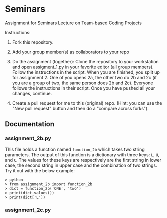 # Seminars
Assignment for Seminars Lecture on Team-based Coding Projects

Instructions:
1. Fork this repository.

2. Add your group member(s) as collaborators to your repo

3. Do the assignment (together):
Clone the repository to your workstation and open assigment_1.py in your favorite editor (all group members). Follow the instructions in the script.
When you are finished, you split up for assignment 2. One of you opens 2a, the other two do 2b and 2c (if you are a group of two, the same person does 2b and 2c).
Everyone follows the instructions in their script. Once you have pushed all your changes, continue.

4. Create a pull request for me to this (original) repo. (Hint: you can use the "New pull request" button and then do a "compare across forks").

## Documentation

### assignment_2b.py
This file holds a function named `function_2b` which takes two string parameters.
The output of this function is a dictionary with three keys: `L`, `U`, and `C`. The values for these keys are respectively are the first string in lower case, the second string in upper case and the combination of two strings. Try it out with the below example:

```
> python
> from assignment_2b import function_2b
> dict = function_2b('ONE', 'two')
> print(dict.values())
> print(dict['L'])
```

### assignment_2c.py
